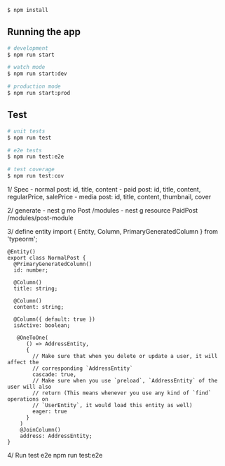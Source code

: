 

```bash
$ npm install
```

## Running the app

```bash
# development
$ npm run start

# watch mode
$ npm run start:dev

# production mode
$ npm run start:prod
```

## Test

```bash
# unit tests
$ npm run test

# e2e tests
$ npm run test:e2e

# test coverage
$ npm run test:cov
```
1/ Spec
    - normal post: id, title, content
    - paid post: id, title, content, regularPrice, salePrice
    - media post: id, title, content, thumbnail, cover

2/ generate
    - nest g mo Post /modules
    - nest g resource PaidPost /modules/post-module

3/ define entity
    import { Entity, Column, PrimaryGeneratedColumn } from 'typeorm';
    
    @Entity()
    export class NormalPost {
      @PrimaryGeneratedColumn()
      id: number;
    
      @Column()
      title: string;
    
      @Column()
      content: string;
    
      @Column({ default: true })
      isActive: boolean;
      
       @OneToOne(
          () => AddressEntity,
          {
            // Make sure that when you delete or update a user, it will affect the
            // corresponding `AddressEntity`
            cascade: true,
            // Make sure when you use `preload`, `AddressEntity` of the user will also
            // return (This means whenever you use any kind of `find` operations on
            // `UserEntity`, it would load this entity as well)
            eager: true
          }
        )
        @JoinColumn()
        address: AddressEntity;
    }
    
4/ Run test e2e
    npm run test:e2e
